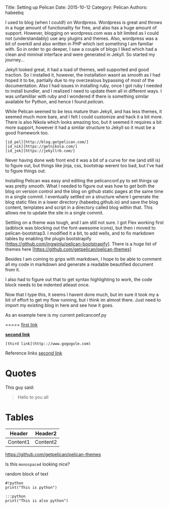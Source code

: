 Title: Setting up Pelican
Date: 2015-10-12
Category: Pelican
Authors: habeebq

I used to blog (when I could!) on Wordpress. Wordpress is great and throws in a huge amount of functionality for free, and also has a huge amount of support.
However, blogging on wordpress.com was a bit limited as I could not (understandably) use any plugins and themes. Also, wordpress was a bit of overkill and also written in PHP which isnt something I am familiar with.
So in order to go deeper, I saw a couple of blogs I liked which had a clean and minimal interface and were generated in Jekyll. So started my journey...

Jekyll looked great, it had a load of themes, well supported and good traction. So I installed it, however, the installation wasnt as smooth as I had hoped it to be, partially due to my overzealous bypassing of most of the documentation. Also I had issues in installing ruby, once I got ruby I needed to install bundler, and I realized I need to update them all in different ways. I was unfamililar with ruby and I wondered if there is something similar available for Python, and hence I found *pelican*.

While Pelican seemed to be less mature than Jekyll, and has less themes, it seemed much more bare, and I felt I could customize and hack it a bit more. There is also Nikola which looks amazing too, but it seemed it requires a bit more support, however it had a similar structure to Jekyll so it must be a good framework too.

	[id_pel][http://blog.getpelican.com/]
	[id_nik][https://getnikola.com/]
	[id_jek][https://jekyllrb.com/]

Never having done web front end it was a bit of a curve for me (and still is) to figure out, but things like jinja, css, bootstrap werent too bad, but I've had to figure things out.

Installing Pelican was easy and editing the pelicanconf.py to set things up was pretty smooth. What I needed to figure out was how to get both the blog on version control and the blog on github static pages at the same time in a single commit. I eventually settled on a structure where I generate the blog static files in a lower directory (habeebq.github.io) and save the blog content, templates and script in a directory called blog within that. This allows me to update the site in a single commit.

Settling on a theme was tough, and I am still not sure. I got Flex working first (adblock was blocking out the font-awesome icons), but then i moved to pelican-bootstrap3. I modified it a bit, to add wells, and to fix markdown tables by enabling the plugin bootstrapify [https://github.com/ingwinlu/pelican-bootstrapify]. There is a huge list of themes here [https://github.com/getpelican/pelican-themes]

Besides I am coming to grips with markdown, I hope to be able to comment all my code in markdown and generate a readable beautified document from it.

I also had to figure out that to get syntax highlighting to work, the code block needs to be indented atleast once.

Now that I type this, it seems I havent done much, but im sure it took my a bit of effort to get my flow running, but i think im almost there. Just need to import my existing blog in here and see how it goes.

As an example here is my current pelicanconf.py

=====
[first link](http://www.google.com)

**[second link](http://wwwo.google.com)**

`[third link](http:://www.gogogole.com)`



Reference links [second link][id]

[id]: http://www.google.com

Quotes
======
This guy said:
> Hello to you all

Tables
======
Header  | Header2
------- | ------
Content1| Content2

https://github.com/getpelican/pelican-themes


Is this `monospaced` looking nice?


random block of text

    #!python
	print("This is python")

	:::python
	print("This is also python")

